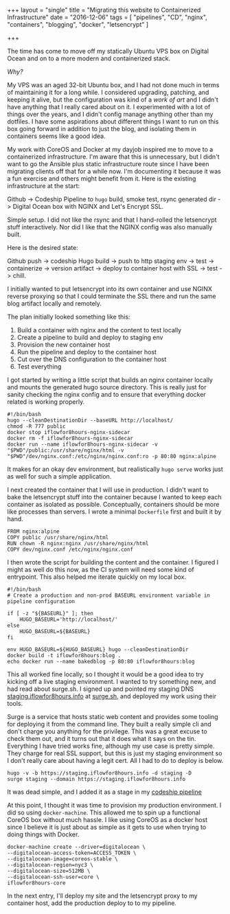 +++
layout = "single"
title = "Migrating this website to Containerized Infrastructure"
date = "2016-12-06"
tags = [
  "pipelines",
  "CD",
  "nginx",
  "containers",
  "blogging",
  "docker",
  "letsencrypt"
  ]

+++

The time has come to move off my statically Ubuntu VPS box on Digital Ocean and on to a more modern and containerized stack. 

_Why?_

My VPS was an aged 32-bit Ubuntu box, and I had not done much in terms of maintaining it for a long while. I considered upgrading, patching, and keeping it alive, but the configuration was kind of a _work of art_ and I didn't have anything that I really cared about on it. I experimented with a lot of things over the years, and I didn't config manage anything other than my dotfiles. I have some aspirations about different things I want to run on this box going forward in addition to just the blog, and isolating them in containers seems like a good idea.

My work with CoreOS and Docker at my dayjob inspired me to move to a containerized infrastructure. I'm aware that this is unnecessary, but I didn't want to go the Ansible plus static infrastructure route since I have been migrating clients off that for a while now. I'm documenting it because it was a fun exercise and others might benefit from it. Here is the existing infrastructure at the start:

Github -> Codeship Pipeline to `hugo` build, smoke test, rsync generated dir -> Digital Ocean box with NGINX and Let's Encrypt SSL.

Simple setup. I did not like the rsync and that I hand-rolled the letsencrypt stuff interactively. Nor did I like that the NGINX config was also manually built.

Here is the desired state:

Github push -> codeship Hugo build -> push to http staging env -> test -> containerize -> version artifact -> deploy to container host with SSL -> test -> chill.

I initially wanted to put letsencrypt into its own container and use NGINX reverse proxying so that I could terminate the SSL there and run the same blog artifact locally and remotely.

The plan initially looked something like this:

1. Build a container with nginx and the content to test locally
1. Create a pipeline to build and deploy to staging env
1. Provision the new container host
1. Run the pipeline and deploy to the container host
1. Cut over the DNS configuration to the container host
1. Test everything

I got started by writing a little script that builds an nginx container locally and mounts the generated hugo source directory. This is really just for sanity checking the nginx config and to ensure that everything docker related is working properly.

    #!/bin/bash
    hugo --cleanDestinationDir --baseURL http://localhost/
    chmod -R 777 public
    docker stop iflowfor8hours-nginx-sidecar
    docker rm -f iflowfor8hours-nginx-sidecar
    docker run --name iflowfor8hours-nginx-sidecar -v "$PWD"/public:/usr/share/nginx/html -v "$PWD"/dev/nginx.conf:/etc/nginx/nginx.conf:ro -p 80:80 nginx:alpine

It makes for an okay dev environment, but realistically `hugo serve` works just as well for such a simple application.

I next created the container that I will use in production. I didn't want to bake the letsencrypt stuff into the container because I wanted to keep each container as isolated as possible. Conceptually, containers should be more like processes than servers. I wrote a minimal `Dockerfile` first and built it by hand.

    FROM nginx:alpine
    COPY public /usr/share/nginx/html
    RUN chown -R nginx:nginx /usr/share/nginx/html
    COPY dev/nginx.conf /etc/nginx/nginx.conf
    
I then wrote the script for building the content and the container. I figured I might as well do this now, as the CI system will need some kind of entrypoint. This also helped me iterate quickly on my local box. 

    #!/bin/bash
    # Create a production and non-prod BASEURL environment variable in pipeline configuration

    if [ -z "${BASEURL}" ]; then 
        HUGO_BASEURL='http://localhost/'
    else 
        HUGO_BASEURL=${BASEURL}
    fi

    env HUGO_BASEURL=${HUGO_BASEURL} hugo --cleanDestinationDir
    docker build -t iflowfor8hours:blog .
    echo docker run --name bakedblog -p 80:80 iflowfor8hours:blog

This all worked fine locally, so I thought it would be a good idea to try kicking off a live staging environment. I wanted to try something new, and had read about surge.sh. I signed up and pointed my staging DNS [staging.iflowfor8hours.info](https://staging.iflowfor8hours.info) at [surge.sh](https://surge.sh), and deployed my work using their tools.

Surge is a service that hosts static web content and provides some tooling for deploying it from the command line. They built a really simple cli and don't charge you anything for the privilege. This was a great excuse to check them out, and it turns out that it does what it says on the tin. Everything I have tried works fine, although my use case is pretty simple. They charge for real SSL support, but this is just my staging environment so I don't really care about having a legit cert. All I had to do to deploy is below.

    hugo -v -b https://staging.iflowfor8hours.info -d staging -D 
    surge staging --domain https://staging.iflowfor8hours.info
    
It was dead simple, and I added it as a stage in my [codeship pipeline](https://app.codeship.com/projects/97531)

At this point, I thought it was time to provision my production environment. I did so using `docker-machine`. This allowed me to spin up a functional CoreOS box without much hassle. I like using CoreOS as a docker host since I believe it is just about as simple as it gets to use when trying to doing things with Docker.

    docker-machine create --driver=digitalocean \
    --digitalocean-access-token=ACCESS_TOKEN \
    --digitalocean-image=coreos-stable \
    --digitalocean-region=nyc3 \
    --digitalocean-size=512MB \  
    --digitalocean-ssh-user=core \
    iflowfor8hours-core

In the next entry, I'll deploy my site and the letsencrypt proxy to my container host, add the production deploy to to my pipeline.
